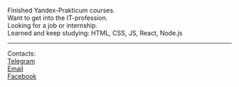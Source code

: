 Finished Yandex-Prakticum courses.  
Want to get into the IT-profession.  
Looking for a job or internship.  
Learned and keep studying: HTML, CSS, JS, React, Node.js  
***
Contacts:  
[Telegram](https://t.me/maximkaschitskiy)  
[Email](mailto:maxim.kaschitskiy@yandex.ru)  
[Facebook](https://www.facebook.com/maxim.kaschitskiy/)  
